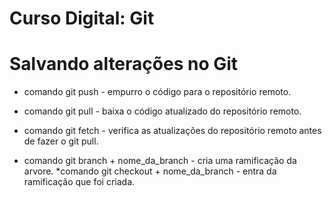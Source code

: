 # Curso Digital: Git

# Salvando alterações no Git
* comando git push - empurro o código para o repositório remoto.

* comando git pull - baixa o código atualizado do repositório remoto.

* comando git fetch - verifica as atualizações do repositório remoto antes de fazer o git pull.

* comando git branch + nome_da_branch - cria uma ramificação da arvore.
*comando git checkout + nome_da_branch - entra da ramificação que foi criada.